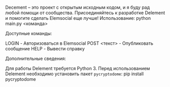 Decement – это проект с открытым исходным кодом, и я буду рад любой помощи от сообщества. Присоединяйтесь к разработке Delement и помогите сделать Elemsocial еще лучше!
Использование: python main.py <команда>

Доступные команды:

LOGIN <email> <password> - Авторизоваться в Elemsocial
POST <текст> - Опубликовать сообщение
HELP - Вывести справку

Дополнительные сведения:

Для работы Delement требуется Python 3.
Перед использованием Delement необходимо установить пакет `pycryptodome`:
pip install pycryptodome
